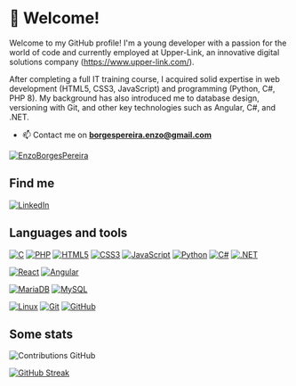 # 👋 Welcome!

Welcome to my GitHub profile! I'm a young developer with a passion for the world of code and currently employed at Upper-Link, an innovative digital solutions company (https://www.upper-link.com/).

After completing a full IT training course, I acquired solid expertise in web development (HTML5, CSS3, JavaScript) and programming (Python, C#, PHP 8). My background has also introduced me to database design, versioning with Git, and other key technologies such as Angular, C#, and .NET. 

- 📫 Contact me on **borgespereira.enzo@gmail.com**

[![EnzoBorgesPereira](https://github-profile-trophy.vercel.app/?username=EnzoBorgesPereira&theme=onedark&rank=SECRET,SSS,SS,S,AAA,AA,A&no-bg=true&no-frame=true&margin-w=16)](https://github.com/ryo-ma/github-profile-trophy)

## Find me
[![LinkedIn](https://img.shields.io/badge/-LinkedIn-FF91A4?&logo=LinkedIn&logoColor=0A66C2)](https://www.linkedin.com/in/enzo-borges-pereira-647a67212/)

## Languages and tools

[![C](https://img.shields.io/badge/-C-000?&logo=C&logoColor=fff)](https://en.wikipedia.org/wiki/C_(programming_language))
[![PHP](https://img.shields.io/badge/-PHP-000?&logo=PHP&logoColor=777BB4)](https://www.php.net)
[![HTML5](https://img.shields.io/badge/-HTML5-000?&logo=HTML5&logoColor=E34F26)](https://www.w3.org/html/)
[![CSS3](https://img.shields.io/badge/-CSS3-000?&logo=CSS3&logoColor=1572B6)](https://developer.mozilla.org/fr/docs/Web/CSS)
[![JavaScript](https://img.shields.io/badge/-JavaScript-000?&logo=JavaScript&logoColor=F7DF1E)](https://developer.mozilla.org/en-US/docs/Web/JavaScript)
[![Python](https://img.shields.io/badge/-Python-000?&logo=Python&logoColor=fff)](https://www.python.org/)
[![C#](https://img.shields.io/badge/-C%23-000?&logo=c-sharp&logoColor=239120)](https://docs.microsoft.com/en-us/dotnet/csharp/)
[![.NET](https://img.shields.io/badge/-.NET-000?&logo=.net&logoColor=512BD4)](https://dotnet.microsoft.com/)

[![React](https://img.shields.io/badge/-React-000?&logo=React&logoColor=fff)](https://reactjs.org/)
[![Angular](https://img.shields.io/badge/-Angular-000?&logo=Angular&logoColor=DD0031)](https://angular.io/)

[![MariaDB](https://img.shields.io/badge/-MariaDB-000?&logo=MariaDB&logoColor=003545)](https://mariadb.org/)
[![MySQL](https://img.shields.io/badge/-MySQL-000?&logo=MySQL&logoColor=4479A1)](https://www.mysql.com/)

[![Linux](https://img.shields.io/badge/-Linux-000?&logo=Linux&logoColor=FCC624)](https://www.linux.org/)
[![Git](https://img.shields.io/badge/-Git-000?&logo=Git&logoColor=F05032)](https://git-scm.com/)
[![GitHub](https://img.shields.io/badge/-GitHub-000?&logo=GitHub&logoColor=FFF)](https://www.github.com/)

## Some stats

![Contributions GitHub](https://github-readme-stats.vercel.app/api?username=EnzoBorgesPereira&custom_title=Contributions%20GitHub&show_icons=true&locale=en&count_private=true&hide=stars,issues&bg_color=0d1117&hide_border=true&icon_color=52BFEA&text_color=FFF&title_color=52BFEA)

[![GitHub Streak](https://github-readme-streak-stats.herokuapp.com?user=EnzoBorgesPereira&hide_border=true&locale=en&background=0d1117&ring=52BFEA&stroke=52BFEA&fire=52BFEA&sideNums=FFFFFF&currStreakLabel=FFFFFF&sideLabels=FFFFFF&dates=FFFFFF&currStreakNum=FFFFFF)](https://git.io/streak-stats) 
